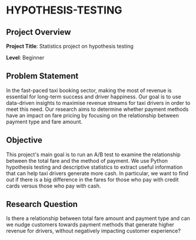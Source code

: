 # HYPOTHESIS-TESTING

## Project Overview

**Project Title**: Statistics project on hypothesis testing

**Level**: Beginner  

## Problem Statement
In the fast-paced taxi booking sector, making the most of revenue is essential for long-term success and driver happiness. Our goal is to use data-driven insights to maximise revenue streams for taxi drivers in order to meet this need. Our research aims to determine whether payment methods have an impact on fare pricing by focusing on the relationship between payment type and fare amount.

## Objective
This project's main goal is to run an A/B test to examine the relationship between the total fare and the method of payment. We use Python hypothesis testing and descriptive statistics to extract useful information that can help taxi drivers generate more cash. In particular, we want to find out if there is a big difference in the fares for those who pay with credit cards versus those who pay with cash.

## Research Question
Is there a relationship between total fare amount and payment type and can we nudge customers towards payment methods that generate higher revenue for drivers, without negatively impacting customer experience?

